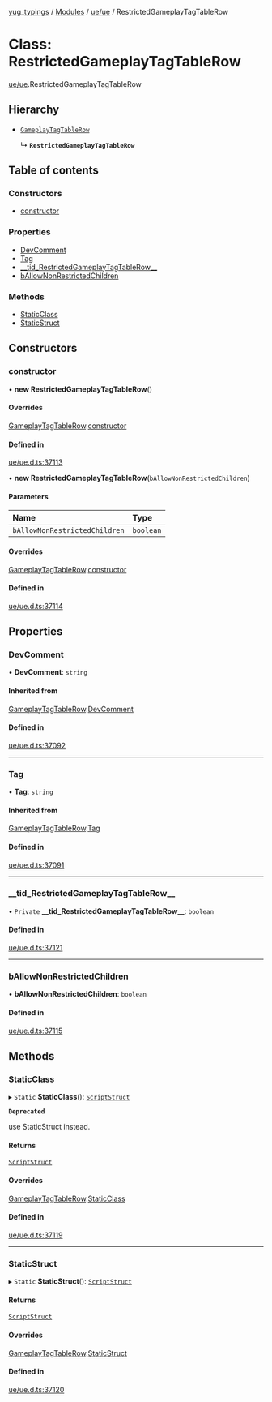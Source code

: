 [yug_typings](../README.md) / [Modules](../modules.md) / [ue/ue](../modules/ue_ue.md) / RestrictedGameplayTagTableRow

# Class: RestrictedGameplayTagTableRow

[ue/ue](../modules/ue_ue.md).RestrictedGameplayTagTableRow

## Hierarchy

- [`GameplayTagTableRow`](ue_ue.GameplayTagTableRow.md)

  ↳ **`RestrictedGameplayTagTableRow`**

## Table of contents

### Constructors

- [constructor](ue_ue.RestrictedGameplayTagTableRow.md#constructor)

### Properties

- [DevComment](ue_ue.RestrictedGameplayTagTableRow.md#devcomment)
- [Tag](ue_ue.RestrictedGameplayTagTableRow.md#tag)
- [\_\_tid\_RestrictedGameplayTagTableRow\_\_](ue_ue.RestrictedGameplayTagTableRow.md#__tid_restrictedgameplaytagtablerow__)
- [bAllowNonRestrictedChildren](ue_ue.RestrictedGameplayTagTableRow.md#ballownonrestrictedchildren)

### Methods

- [StaticClass](ue_ue.RestrictedGameplayTagTableRow.md#staticclass)
- [StaticStruct](ue_ue.RestrictedGameplayTagTableRow.md#staticstruct)

## Constructors

### constructor

• **new RestrictedGameplayTagTableRow**()

#### Overrides

[GameplayTagTableRow](ue_ue.GameplayTagTableRow.md).[constructor](ue_ue.GameplayTagTableRow.md#constructor)

#### Defined in

[ue/ue.d.ts:37113](https://github.com/YugMetaverse/yug_typings/blob/25cad34/ue/ue.d.ts#L37113)

• **new RestrictedGameplayTagTableRow**(`bAllowNonRestrictedChildren`)

#### Parameters

| Name | Type |
| :------ | :------ |
| `bAllowNonRestrictedChildren` | `boolean` |

#### Overrides

[GameplayTagTableRow](ue_ue.GameplayTagTableRow.md).[constructor](ue_ue.GameplayTagTableRow.md#constructor)

#### Defined in

[ue/ue.d.ts:37114](https://github.com/YugMetaverse/yug_typings/blob/25cad34/ue/ue.d.ts#L37114)

## Properties

### DevComment

• **DevComment**: `string`

#### Inherited from

[GameplayTagTableRow](ue_ue.GameplayTagTableRow.md).[DevComment](ue_ue.GameplayTagTableRow.md#devcomment)

#### Defined in

[ue/ue.d.ts:37092](https://github.com/YugMetaverse/yug_typings/blob/25cad34/ue/ue.d.ts#L37092)

___

### Tag

• **Tag**: `string`

#### Inherited from

[GameplayTagTableRow](ue_ue.GameplayTagTableRow.md).[Tag](ue_ue.GameplayTagTableRow.md#tag)

#### Defined in

[ue/ue.d.ts:37091](https://github.com/YugMetaverse/yug_typings/blob/25cad34/ue/ue.d.ts#L37091)

___

### \_\_tid\_RestrictedGameplayTagTableRow\_\_

• `Private` **\_\_tid\_RestrictedGameplayTagTableRow\_\_**: `boolean`

#### Defined in

[ue/ue.d.ts:37121](https://github.com/YugMetaverse/yug_typings/blob/25cad34/ue/ue.d.ts#L37121)

___

### bAllowNonRestrictedChildren

• **bAllowNonRestrictedChildren**: `boolean`

#### Defined in

[ue/ue.d.ts:37115](https://github.com/YugMetaverse/yug_typings/blob/25cad34/ue/ue.d.ts#L37115)

## Methods

### StaticClass

▸ `Static` **StaticClass**(): [`ScriptStruct`](ue_ue.ScriptStruct.md)

**`Deprecated`**

use StaticStruct instead.

#### Returns

[`ScriptStruct`](ue_ue.ScriptStruct.md)

#### Overrides

[GameplayTagTableRow](ue_ue.GameplayTagTableRow.md).[StaticClass](ue_ue.GameplayTagTableRow.md#staticclass)

#### Defined in

[ue/ue.d.ts:37119](https://github.com/YugMetaverse/yug_typings/blob/25cad34/ue/ue.d.ts#L37119)

___

### StaticStruct

▸ `Static` **StaticStruct**(): [`ScriptStruct`](ue_ue.ScriptStruct.md)

#### Returns

[`ScriptStruct`](ue_ue.ScriptStruct.md)

#### Overrides

[GameplayTagTableRow](ue_ue.GameplayTagTableRow.md).[StaticStruct](ue_ue.GameplayTagTableRow.md#staticstruct)

#### Defined in

[ue/ue.d.ts:37120](https://github.com/YugMetaverse/yug_typings/blob/25cad34/ue/ue.d.ts#L37120)
